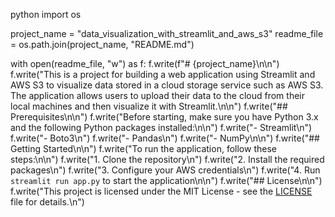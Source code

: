 python
import os

project_name = "data_visualization_with_streamlit_and_aws_s3"
readme_file = os.path.join(project_name, "README.md")

with open(readme_file, "w") as f:
    f.write(f"# {project_name}\n\n")
    f.write("This is a project for building a web application using Streamlit and AWS S3 to visualize data stored in a cloud storage service such as AWS S3. The application allows users to upload their data to the cloud from their local machines and then visualize it with Streamlit.\n\n")
    f.write("## Prerequisites\n\n")
    f.write("Before starting, make sure you have Python 3.x and the following Python packages installed:\n\n")
    f.write("- Streamlit\n")
    f.write("- Boto3\n")
    f.write("- Pandas\n")
    f.write("- NumPy\n\n")
    f.write("## Getting Started\n\n")
    f.write("To run the application, follow these steps:\n\n")
    f.write("1. Clone the repository\n")
    f.write("2. Install the required packages\n")
    f.write("3. Configure your AWS credentials\n")
    f.write("4. Run `streamlit run app.py` to start the application\n\n")
    f.write("## License\n\n")
    f.write("This project is licensed under the MIT License - see the [LICENSE](LICENSE) file for details.\n")
